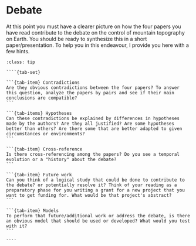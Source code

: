 # Debate

At this point you must have a clearer picture on how the four papers you have read contribute to the debate on the control of mountain topography on Earth. You should be ready to synthesize this in a short paper/presentation. To help you in this endeavour, I provide you here with a few hints.

`````{admonition} Tips
:class: tip

````{tab-set}

```{tab-item} Contradictions
Are they obvious contradictions between the four papers? To answer this question, analyze the papers by pairs and see if their main conclusions are compatible?
```

```{tab-items} Hypotheses
Can these contradictions be explained by differences in hypotheses made by the authors? Are they all justified? Are some hypotheses better than others? Are there some that are better adapted to given circumstances or environments?
```

```{tab-item} Cross-reference
Is there cross-referencing among the papers? Do you see a temporal evolution or a "history" about the debate?
```

```{tab-item} Future work
Can you think of a logical study that could be done to contribute to the debate? or potentially resolve it? Think of your reading as a preparatory phase for you writing a grant for a new project that you want to get funding for. What would be that project's abstract?
```

```{tab-item} Models
To perform that future/additional work or address the debate, is there an obvious model that should be used or developed? What would you test with it?
```

````

`````
